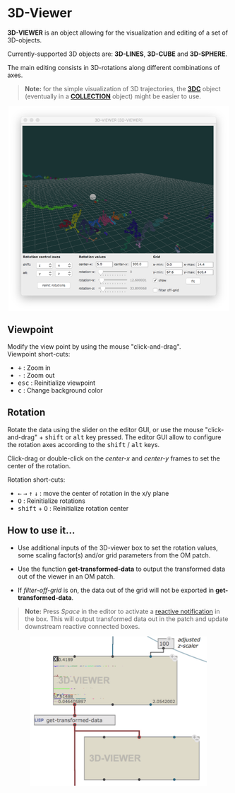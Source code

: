 # 3D-Viewer

**3D-VIEWER** is an object allowing for the visualization and editing of a set of 3D-objects.

Currently-supported 3D objects are: **3D-LINES**, **3D-CUBE** and **3D-SPHERE**.

The main editing consists in 3D-rotations along different combinations of axes.

> **Note:** for the simple visualization of 3D trajectories, the **[3DC](3dc)** object (eventually in a **[COLLECTION](collection)** object) might be easier to use.


<center>
<img src="./images/3D-viewer.png" width="500" align="middle">
</center>


## Viewpoint 

Modify the view point by using the mouse "click-and-drag".    
Viewpoint short-cuts:
- <kbd>+</kbd> : Zoom in
- <kbd>-</kbd> : Zoom out
- <kbd>esc</kbd> : Reinitialize viewpoint
- <kbd>c</kbd> : Change background color

## Rotation

Rotate the data using the slider on the editor GUI, or use the mouse "click-and-drag" + <kbd>shift</kbd> or <kbd>alt</kbd> key pressed.
The editor GUI allow to configure the rotation axes according to the <kbd>shift</kbd> / <kbd>alt</kbd> keys.

Click-drag or double-click on the _center-x_ and _center-y_ frames to set the center of the rotation.

Rotation short-cuts:
- <kbd>←</kbd> <kbd>→</kbd> <kbd>↑</kbd> <kbd>↓</kbd> : move the center of rotation in the x/y plane
- <kbd>O</kbd> : Reinitialize rotations
- <kbd>shift</kbd> + <kbd>O</kbd> : Reinitialize rotation center


## How to use it...

- Use additional inputs of the 3D-viewer box to set the rotation values, some scaling factor(s) and/or grid parameters from the OM patch.

- Use the function **get-transformed-data** to output the transformed data out of the viewer in an OM patch. 

- If _filter-off-grid_ is on, the data out of the grid will not be exported in **get-transformed-data**.

> **Note:** Press _Space_ in the editor to activate a [reactive notification](reactive) in the box. 
This will output transformed data out in the patch and update downstream reactive connected boxes.

<center>
<img src="./images/3D-viewer-boxes.png" width="400" align="middle">
</center>

